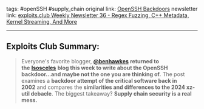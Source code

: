 tags: #openSSH #supply_chain
original link: [OpenSSH Backdoors](https://blog.isosceles.com/openssh-backdoors/?ref=blog.exploits.club)
newsletter link:  [exploits.club Weekly Newsletter 36 - Regex Fuzzing, C++ Metadata, Kernel Streaming, And More](https://blog.exploits.club/exploits-club-weekly-newsletter-36-regex-fuzzing-c-metadata-kernel-streaming-and-more/)

---
## Exploits Club Summary:
> Everyone's favorite blogger, [**@benhawkes**](https://x.com/benhawkes?lang=en&ref=blog.exploits.club) **returned to the** [**Isosceles**](https://isosceles.com/?ref=blog.exploits.club) **blog this week to write about the OpenSSH backdoor...and maybe not the one you are thinking of.** The post examines a **backdoor attempt of the critical software back in 2002** and compares the **similarities and differences to the 2024 xz-util debacle**. The biggest takeaway? **Supply chain security is a real mess.**